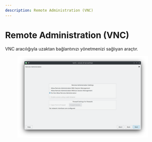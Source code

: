 ```yaml
---
description: Remote Administration (VNC)
---
```


# Remote Administration (VNC)

VNC aracılığıyla uzaktan bağlantınızı yönetmenizi sağlıyan araçtır.

<figure><img src="../../../../.gitbook/assets/image (166).png" alt=""><figcaption></figcaption></figure>
